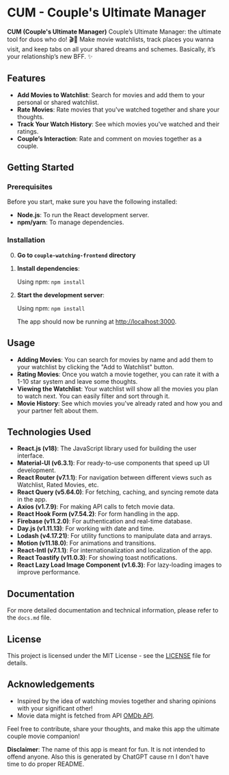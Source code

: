 # CUM - Couple's Ultimate Manager

**CUM (Couple's Ultimate Manager)** Couple’s Ultimate Manager: the ultimate tool for duos who do! 🎬💑 Make movie watchlists, track places you wanna visit, and keep tabs on all your shared dreams and schemes. Basically, it’s your relationship’s new BFF. ✨

## Features
- **Add Movies to Watchlist**: Search for movies and add them to your personal or shared watchlist.
- **Rate Movies**: Rate movies that you've watched together and share your thoughts.
- **Track Your Watch History**: See which movies you've watched and their ratings.
- **Couple’s Interaction**: Rate and comment on movies together as a couple.

## Getting Started

### Prerequisites
Before you start, make sure you have the following installed:
- **Node.js**: To run the React development server.
- **npm/yarn**: To manage dependencies.

### Installation

0. **Go to `couple-watching-frontend` directory**

1. **Install dependencies**:

    Using npm:
    `npm install`

2. **Start the development server**:

   Using npm:
   `npm install`

    The app should now be running at [http://localhost:3000](http://localhost:3000).

## Usage

- **Adding Movies**: You can search for movies by name and add them to your watchlist by clicking the "Add to Watchlist" button.
- **Rating Movies**: Once you watch a movie together, you can rate it with a 1-10 star system and leave some thoughts.
- **Viewing the Watchlist**: Your watchlist will show all the movies you plan to watch next. You can easily filter and sort through it.
- **Movie History**: See which movies you've already rated and how you and your partner felt about them.

## Technologies Used
- **React.js (v18)**: The JavaScript library used for building the user interface.
- **Material-UI (v6.3.1)**: For ready-to-use components that speed up UI development.
- **React Router (v7.1.1)**: For navigation between different views such as Watchlist, Rated Movies, etc.
- **React Query (v5.64.0)**: For fetching, caching, and syncing remote data in the app.
- **Axios (v1.7.9)**: For making API calls to fetch movie data.
- **React Hook Form (v7.54.2)**: For form handling in the app.
- **Firebase (v11.2.0)**: For authentication and real-time database.
- **Day.js (v1.11.13)**: For working with date and time.
- **Lodash (v4.17.21)**: For utility functions to manipulate data and arrays.
- **Motion (v11.18.0)**: For animations and transitions.
- **React-Intl (v7.1.1)**: For internationalization and localization of the app.
- **React Toastify (v11.0.3)**: For showing toast notifications.
- **React Lazy Load Image Component (v1.6.3)**: For lazy-loading images to improve performance.

## Documentation

For more detailed documentation and technical information, please refer to the `docs.md` file.

## License
This project is licensed under the MIT License - see the [LICENSE](LICENSE) file for details.

## Acknowledgements
- Inspired by the idea of watching movies together and sharing opinions with your significant other!
- Movie data might is fetched from API [OMDb API](http://www.omdbapi.com/).

Feel free to contribute, share your thoughts, and make this app the ultimate couple movie companion!

**Disclaimer**: The name of this app is meant for fun. It is not intended to offend anyone. Also this is generated by ChatGPT cause rn I don't have time to do proper README.
